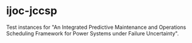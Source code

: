 # ijoc-jccsp
Test instances for "An Integrated Predictive Maintenance and Operations Scheduling Framework for Power Systems under Failure Uncertainty".
